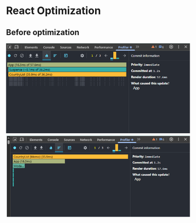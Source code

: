 # React Optimization

## Before optimization

![Flame Graph for sorting](./public/imges/flame_columns_before.png)
![Ranked Chart for sorting](./public/imges/ranked_columns_before.png)

